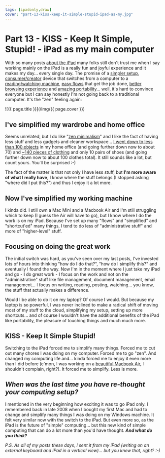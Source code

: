 ```yaml
---
tags: [ipadonly,draw]
cover: "part-13-kiss-keep-it-simple-stupid-ipad-as-my.jpg"
---
```


# Part 13 - KISS - Keep It Simple, Stupid! - iPad as my main computer


With so many posts [about the iPad](/ipadonly) many folks still don't trust me when I say working mainly on the iPad is a really fun and joyful experience and it makes my day... every single day. The promise of a [simpler setup](http://michaelnozbe.com/part-1-the-clouds-ipad-as-my-main-computer), [consumer/creator](http://michaelnozbe.com/part-2-writing-ipad-as-my-main-computer) device that switches from a computer to a [reading/watching machine](http://michaelnozbe.com/part-10-they-keyboard-or-the-lack-of-it-ipad), [easy flows](http://michaelnozbe.com/part-3-designing-flows-ipad-as-my-main-comput) that get the job done, [better browsing experience](http://michaelnozbe.com/part-12-web-sites-as-apps-appification-ipad-a) and [amazing portability](http://michaelnozbe.com/part-6-portability-and-fun-ipad-as-my-main-co)... well, it's hard to convince everyone but I can say honestly I'm not going back to a traditional computer. It's the "zen" feeling again:  


<!--More-->

![{{ page.title }}](/img/{{ page.cover }})

  


## I've simplified my wardrobe and home office

Seems unrelated, but I do like "[zen minimalism](http://michaelnozbe.com/minimalism-feels-fantastic)" and I like the fact of having less stuff and less gadgets and cleaner workspace... [I went down to less than 100 objects](http://michaelnozbe.com/100-things-challenge-to-become-a-zen-minimali) in my home office (and going further down now to about 70) and [~140 pieces of clothing](http://michaelnozbe.com/143-pieces-of-clothing) and only 10 pairs of shoes (and going further down now to about 100 clothes total). It still sounds like a lot, but count yours. You'll be surprised :-)

The fact of the matter is that not only I have less stuff, but **I'm more aware of what I really have**, I know where the stuff belongs (I stopped asking "where did I put this?") and thus I enjoy it a lot more.

## Now I've simplified my working machine

I kinda did. I still own a Mac Mini and a Macbook Air and I'm still struggling which to keep (I guess the Air will have to go), but I know where I do the work is on my iPad. Because I've set up many "flows" and "simplified" and "shortcut'ed" many things, I tend to do less of "administrative stuff" and more of "higher-level" stuff.

## Focusing on doing the great work

The initial switch was hard, as you've seen over my last posts, I've invested lots of hours into thinking "how do I do that?", "how do I simplify this?" and eventually I found the way. Now I'm in the moment where I just take my iPad and go - I do great work - I focus on the work and not on the "administrative" stuff like file management, document management, email management... I focus on writing, reading, posting, watching... you know, the stuff that actually makes a difference.

Would I be able to do it on my laptop? Of course I would. But because my laptop is so powerful, I was never inclined to make a radical shift of moving most of my stuff to the cloud, simplifying my setup, setting up more shortcuts... and of course I wouldn't have the additional benefits of the iPad like portability, the pleasure of touching things and much much more.

## KISS - Keep It Simple Stupid!

Switching to the iPad forced me to simplify many things. Forced me to cut out many chores I was doing on my computer. Forced me to go "zen". And changed my computing life and... kinda forced me to enjoy it even more than I did before (c'mon, I was working on a [beautiful Macbook Air](http://michaelnozbe.com/macbook-air-rocks-5-things-pc-notebook-manufa), I shouldn't complain, right?). It forced me to simplify. Less is more.

## _When was the last time you have re-thought your computing setup?_

I mentioned in the very beginning how exciting it was to go iPad only. I remembered back in late 2008 when I bought my first Mac and had to change and simplify many things I was doing on my Windows machine. It felt very similar now with the switch to the iPad. But even more so, as the iPad is the future of "simple" computing... but this new kind of simple computing that can do a lot more than you'd have thought. **_And what do you think?_**

_P.S. As all of my posts these days, I sent it from my iPad (writing on an external keyboard and iPad in a vertical view)... but you knew that, right? :-)_


[n]: https://michael.gratis/nozbe